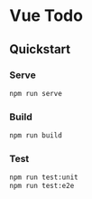 
# Vue Todo

## Quickstart

### Serve
``` sh
npm run serve
```

### Build
``` sh
npm run build
```

### Test
``` sh
npm run test:unit
npm run test:e2e
```

